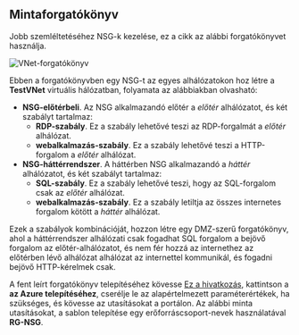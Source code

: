 ## <a name="sample-scenario"></a>Mintaforgatókönyv
Jobb szemléltetéséhez NSG-k kezelése, ez a cikk az alábbi forgatókönyvet használja.

![VNet-forgatókönyv](./media/virtual-networks-create-nsg-scenario-include/figure1.png)

Ebben a forgatókönyvben egy NSG-t az egyes alhálózatokon hoz létre a **TestVNet** virtuális hálózatban, folyamata az alábbiakban olvasható: 

* **NSG-előtérbeli**. Az NSG alkalmazandó előtér a *előtér* alhálózatot, és két szabályt tartalmaz:    
  * **RDP-szabály**. Ez a szabály lehetővé teszi az RDP-forgalmát a *előtér* alhálózat.
  * **webalkalmazás-szabály**. Ez a szabály lehetővé teszi a HTTP-forgalom a *előtér* alhálózat.
* **NSG-háttérrendszer**. A háttérben NSG alkalmazandó a *háttér* alhálózatot, és két szabályt tartalmaz:    
  * **SQL-szabály**. Ez a szabály lehetővé teszi, hogy az SQL-forgalom csak az *előtér* alhálózat.
  * **webalkalmazás-szabály**. Ez a szabály letiltja az összes internetes forgalom kötött a *háttér* alhálózat.

Ezek a szabályok kombinációját, hozzon létre egy DMZ-szerű forgatókönyv, ahol a háttérrendszer alhálózati csak fogadhat SQL forgalom a bejövő forgalom az előtér-alhálózatot, és nem fér hozzá az internethez az előtérben lévő alhálózat alhálózat az internettel kommunikál, és fogadni bejövő HTTP-kérelmek csak.

A fent leírt forgatókönyv telepítéséhez kövesse [Ez a hivatkozás](http://github.com/telmosampaio/azure-templates/tree/master/201-IaaS-WebFrontEnd-SQLBackEnd-NSG), kattintson a **az Azure telepítéséhez**, cserélje le az alapértelmezett paraméterértékek, ha szükséges, és kövesse az utasításokat a portálon. Az alábbi minta utasításokat, a sablon telepítése egy erőforráscsoport-nevek használatával **RG-NSG**. 

